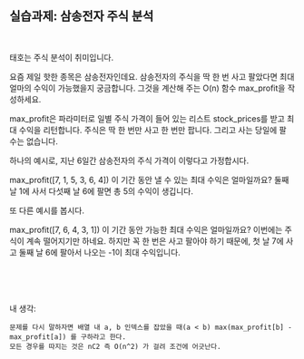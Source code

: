 ## 실습과제: 삼송전자 주식 분석
<br>

태호는 주식 분석이 취미입니다.

요즘 제일 핫한 종목은 삼송전자인데요. 삼송전자의 주식을 딱 한 번 사고 팔았다면 최대 얼마의 수익이 가능했을지 궁금합니다. 그것을 계산해 주는 O(n) 함수 max_profit을 작성하세요.

max_profit은 파라미터로 일별 주식 가격이 들어 있는 리스트 stock_prices를 받고 최대 수익을 리턴합니다. 주식은 딱 한 번만 사고 한 번만 팝니다. 그리고 사는 당일에 팔 수는 없습니다.

하나의 예시로, 지난 6일간 삼송전자의 주식 가격이 이렇다고 가정합시다.
 
max_profit([7, 1, 5, 3, 6, 4])
이 기간 동안 낼 수 있는 최대 수익은 얼마일까요? 둘째 날 1에 사서 다섯째 날 6에 팔면 총 5의 수익이 생깁니다.

또 다른 예시를 봅시다.

max_profit([7, 6, 4, 3, 1])
이 기간 동안 가능한 최대 수익은 얼마일까요? 이번에는 주식이 계속 떨어지기만 하네요. 하지만 꼭 한 번은 사고 팔아야 하기 때문에, 첫 날 7에 사고 둘째 날 6에 팔아서 나오는 -1이 최대 수익입니다.

<br><br><br>

내 생각:
```
문제를 다시 말하자면 배열 내 a, b 인덱스를 잡았을 때(a < b) max(max_profit[b] - max_profit[a]) 를 구하라고 한다.
모든 경우를 따지는 것은 nC2 즉 O(n^2) 가 걸려 조건에 어긋난다.

```